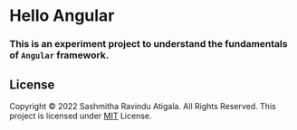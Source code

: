 # Hello Angular
### This is an experiment project to understand the fundamentals of `Angular` framework.

## License
Copyright © 2022 Sashmitha Ravindu Atigala. All Rights Reserved.
This project is licensed under [MIT](LICENSE.txt) License.
